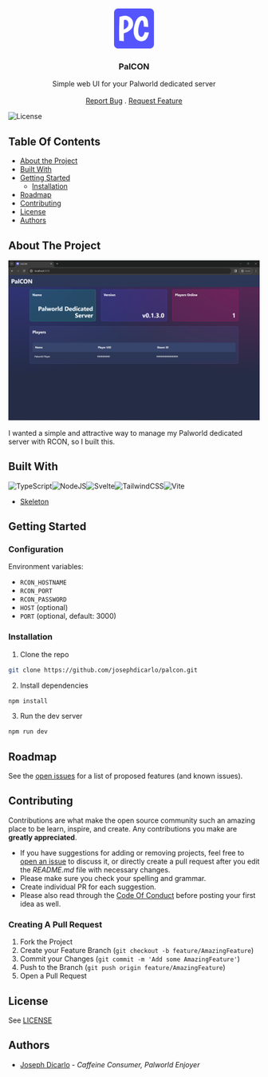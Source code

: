 <br/>
<p align="center">
  <a href="https://github.com/josephdicarlo1/palcon">
    <img src="static/android-chrome-192x192.png" alt="Logo" width="80" height="80">
  </a>

  <h3 align="center">PalCON</h3>

  <p align="center">
    Simple web UI for your Palworld dedicated server
    <br/>
    <br/>
    <a href="https://github.com/josephdicarlo1/palcon/issues">Report Bug</a>
    .
    <a href="https://github.com/josephdicarlo1/palcon/issues">Request Feature</a>
  </p>
</p>

![License](https://img.shields.io/github/license/josephdicarlo1/palcon) 

## Table Of Contents

* [About the Project](#about-the-project)
* [Built With](#built-with)
* [Getting Started](#getting-started)
  * [Installation](#installation)
* [Roadmap](#roadmap)
* [Contributing](#contributing)
* [License](#license)
* [Authors](#authors)

## About The Project

![Screen Shot](images/palcon-screenshot.png)

I wanted a simple and attractive way to manage my Palworld dedicated server with RCON, so I built this.

## Built With

![TypeScript](https://img.shields.io/badge/typescript-%23007ACC.svg?style=for-the-badge&logo=typescript&logoColor=white)![NodeJS](https://img.shields.io/badge/node.js-6DA55F?style=for-the-badge&logo=node.js&logoColor=white)![Svelte](https://img.shields.io/badge/svelte-%23f1413d.svg?style=for-the-badge&logo=svelte&logoColor=white)![TailwindCSS](https://img.shields.io/badge/tailwindcss-%2338B2AC.svg?style=for-the-badge&logo=tailwind-css&logoColor=white)![Vite](https://img.shields.io/badge/vite-%23646CFF.svg?style=for-the-badge&logo=vite&logoColor=white)

* [Skeleton](https://www.skeleton.dev/)

## Getting Started

### Configuration

Environment variables:

* `RCON_HOSTNAME`
* `RCON_PORT`
* `RCON_PASSWORD`
* `HOST` (optional)
* `PORT` (optional, default: 3000)

### Installation

1. Clone the repo
```sh
git clone https://github.com/josephdicarlo/palcon.git
```
2. Install dependencies
```sh
npm install
```
3. Run the dev server
```sh
npm run dev
```

## Roadmap

See the [open issues](https://github.com/josephdicarlo1/palcon/issues) for a list of proposed features (and known issues).

## Contributing

Contributions are what make the open source community such an amazing place to be learn, inspire, and create. Any contributions you make are **greatly appreciated**.
* If you have suggestions for adding or removing projects, feel free to [open an issue](https://github.com/josephdicarlo1/palcon/issues/new) to discuss it, or directly create a pull request after you edit the *README.md* file with necessary changes.
* Please make sure you check your spelling and grammar.
* Create individual PR for each suggestion.
* Please also read through the [Code Of Conduct](https://github.com/josephdicarlo1/palcon/blob/main/CODE_OF_CONDUCT.md) before posting your first idea as well.

### Creating A Pull Request

1. Fork the Project
2. Create your Feature Branch (`git checkout -b feature/AmazingFeature`)
3. Commit your Changes (`git commit -m 'Add some AmazingFeature'`)
4. Push to the Branch (`git push origin feature/AmazingFeature`)
5. Open a Pull Request

## License

See [LICENSE](https://github.com/josephdicarlo1/palcon/blob/main/LICENSE)

## Authors

* [Joseph Dicarlo](https://github.com/josephdicarlo1/) - *Caffeine Consumer, Palworld Enjoyer*
